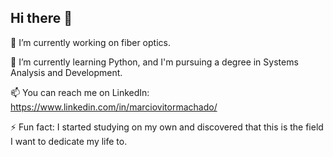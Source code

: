 ## Hi there 👋


🔭 I’m currently working on fiber optics.

🌱 I’m currently learning Python, and I'm pursuing a degree in Systems Analysis and Development.

📫 You can reach me on LinkedIn: https://www.linkedin.com/in/marciovitormachado/

⚡ Fun fact: I started studying on my own and discovered that this is the field I want to dedicate my life to.
